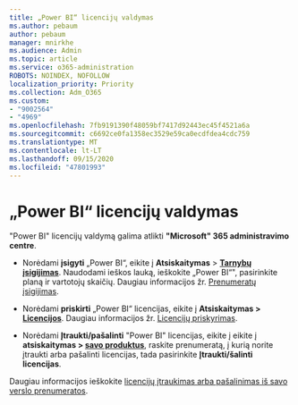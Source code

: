 ```yaml
---
title: „Power BI“ licencijų valdymas
ms.author: pebaum
author: pebaum
manager: mnirkhe
ms.audience: Admin
ms.topic: article
ms.service: o365-administration
ROBOTS: NOINDEX, NOFOLLOW
localization_priority: Priority
ms.collection: Adm_O365
ms.custom:
- "9002564"
- "4969"
ms.openlocfilehash: 7fb9191390f48059bf7417d92443ec45f4521a6a
ms.sourcegitcommit: c6692ce0fa1358ec3529e59ca0ecdfdea4cdc759
ms.translationtype: MT
ms.contentlocale: lt-LT
ms.lasthandoff: 09/15/2020
ms.locfileid: "47801993"
---
```

# <a name="power-bi-license-management"></a>„Power BI“ licencijų valdymas

"Power BI" licencijų valdymą galima atlikti **"Microsoft" 365 administravimo centre**.

- Norėdami **įsigyti** „Power BI“, eikite į **Atsiskaitymas** \> **[Tarnybų įsigijimas](https://go.microsoft.com/fwlink/p/?linkid=868433)**. Naudodami ieškos lauką, ieškokite „Power BI“", pasirinkite planą ir vartotojų skaičių. Daugiau informacijos žr. [Prenumeratų įsigijimas](https://docs.microsoft.com/microsoft-365/commerce/subscriptions/upgrade-to-different-plan). 

- Norėdami **priskirti** „Power BI“ licencijas, eikite į **Atsiskaitymas > [Licencijos](https://go.microsoft.com/fwlink/p/?linkid=842264)**. Daugiau informacijos žr. [Licencijų priskyrimas](https://docs.microsoft.com/microsoft-365/admin/manage/assign-licenses-to-users).

- Norėdami **Įtraukti/pašalinti** "Power BI" licencijas, eikite į eikite į **atsiskaitymas > [savo produktus](https://go.microsoft.com/fwlink/p/?linkid=842054)**, raskite prenumeratą, į kurią norite įtraukti arba pašalinti licencijas, tada pasirinkite **Įtraukti/šalinti licencijas**.

Daugiau informacijos ieškokite [licencijų įtraukimas arba pašalinimas iš savo verslo prenumeratos](https://docs.microsoft.com/microsoft-365/commerce/licenses/buy-licenses#add-or-remove-licenses-for-your-business-subscription).